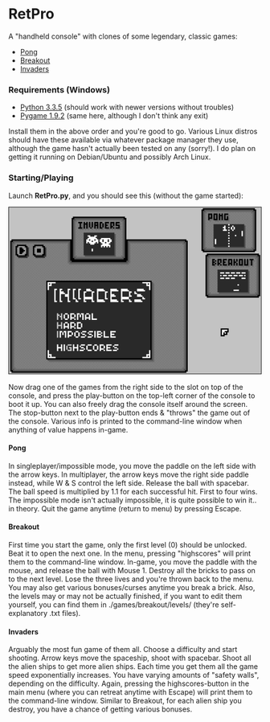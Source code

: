 # RetPro

A "handheld console" with clones of some legendary, classic games:

- [Pong](#pong)
- [Breakout](#breakout)
- [Invaders](#invaders)


### Requirements (Windows)

- [Python 3.3.5](https://www.python.org/downloads/release/python-335) (should work with newer versions without troubles)
- [Pygame 1.9.2](https://bitbucket.org/pygame/pygame/downloads) (same here, although I don't think any exit)

Install them in the above order and you're good to go. Various Linux distros should have these available via whatever package manager they use, although the game hasn't actually been tested on any (sorry!). I do plan on getting it running on Debian/Ubuntu and possibly Arch Linux.


### Starting/Playing

Launch **RetPro.py**, and you should see this (without the game started):

![TITLE](/main.png)

Now drag one of the games from the right side to the slot on top of the console, and press the play-button on the top-left corner of the console to boot it up. You can also freely drag the console itself around the screen. The stop-button next to the play-button ends & "throws" the game out of the console. Various info is printed to the command-line window when anything of value happens in-game.


#### Pong

In singleplayer/impossible mode, you move the paddle on the left side with the arrow keys. In multiplayer, the arrow keys move the right side paddle instead, while W & S control the left side. Release the ball with spacebar. The ball speed is multiplied by 1.1 for each successful hit. First to four wins. The impossible mode isn't actually impossible, it is quite possible to win it.. in theory. Quit the game anytime (return to menu) by pressing Escape.

#### Breakout

First time you start the game, only the first level (0) should be unlocked. Beat it to open the next one. In the menu, pressing "highscores" will print them to the command-line window. In-game, you move the paddle with the mouse, and release the ball with Mouse 1. Destroy all the bricks to pass on to the next level. Lose the three lives and you're thrown back to the menu. You may also get various bonuses/curses anytime you break a brick. Also, the levels may or may not be actually finished, if you want to edit them yourself, you can find them in ./games/breakout/levels/ (they're self-explanatory .txt files).

#### Invaders

Arguably the most fun game of them all. Choose a difficulty and start shooting. Arrow keys move the spaceship, shoot with spacebar. Shoot all the alien ships to get more alien ships. Each time you get them all the game speed exponentially increases. You have varying amounts of "safety walls", depending on the difficulty. Again, pressing the highscores-button in the main menu (where you can retreat anytime with Escape) will print them to the command-line window. Similar to Breakout, for each alien ship you destroy, you have a chance of getting various bonuses.
